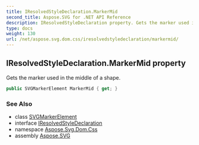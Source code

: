```yaml
---
title: IResolvedStyleDeclaration.MarkerMid
second_title: Aspose.SVG for .NET API Reference
description: IResolvedStyleDeclaration property. Gets the marker used in the middle of a shape
type: docs
weight: 130
url: /net/aspose.svg.dom.css/iresolvedstyledeclaration/markermid/
---
```

## IResolvedStyleDeclaration.MarkerMid property

Gets the marker used in the middle of a shape.

```csharp
public SVGMarkerElement MarkerMid { get; }
```

### See Also

* class [SVGMarkerElement](../../../aspose.svg/svgmarkerelement/)
* interface [IResolvedStyleDeclaration](../)
* namespace [Aspose.Svg.Dom.Css](../../../aspose.svg.dom.css/)
* assembly [Aspose.SVG](../../../)
